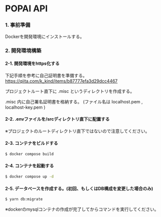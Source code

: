 # POPAI API

### 1. 事前準備

Dockerを開発環境にインストールする。

### 2. 開発環境構築

#### 2-1. 開発環境をhttps化する
下記手順を参考に自己証明書を準備する。
https://qiita.com/k_kind/items/b87777efa3d29dcc4467

プロジェクトルート直下に .misc というディレクトリを作成する。

.misc 内に自己署名証明書を格納する。 (ファイル名は localhost.pem , localhost-key.pem )

#### 2-2. .envファイルを/srcディレクトリ直下に配置する
※プロジェクトのルートディレクトリ直下ではないので注意してください。

#### 2-3. コンテナをビルドする
```sh
$ docker compose build
```

#### 2-4. コンテナを起動する

```sh
$ docker compose up -d
```

#### 2-5. データべースを作成する。(初回、もしくはDB構成を変更した場合のみ)

```sh
$ yarn db:migrate
```
※dockerのmysqlコンテナの作成が完了してからコマンドを実行してください。